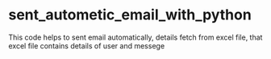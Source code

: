# sent_autometic_email_with_python
This code helps to sent email automatically,
details fetch from excel file, that excel file contains details of user  and messege  
